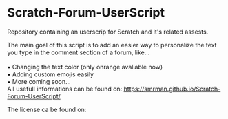 # Scratch-Forum-UserScript
Repository containing an userscrip for Scratch and it's related assests.

The main goal of this script is to add an easier way to personalize the text you type in the comment section of a forum, like...
<br>
<br> • Changing the text color (only onrange avaliable now)
<br> • Adding custom emojis easily
<br> • More coming soon...
<br>
All usefull informations can be found on: https://smrman.github.io/Scratch-Forum-UserScript/

The license ca be found on: 
